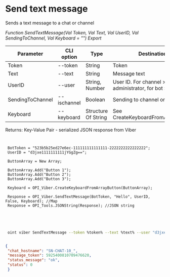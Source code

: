 ﻿---
sidebar_position: 1
---

# Send text message
 Sends a text message to a chat or channel


*Function SendTextMessage(Val Token, Val Text, Val UserID, Val SendingToChannel, Val Keyboard = "") Export*

 | Parameter | CLI option | Type | Destination |
 |-|-|-|-|
 | Token | --token | String | Token |
 | Text | --text | String | Message text |
 | UserID | --user | String, Number | User ID. For channel > administrator, for bot > recipient |
 | SendingToChannel | --ischannel | Boolean | Sending to channel or bot chat |
 | Keyboard | --keyboard | Structure Of String | See CreateKeyboardFromArrayButton |

 
 Returns: Key-Value Pair - serialized JSON response from Viber

```bsl title="Code example"
	
 
 BotToken = "523b5b25ed27e6ec-111111111111111-2222222222222222";
 UserID = "d3jxe1111111111jYGgZg==";
 
 ButtonArray = New Array;
 
 ButtonArray.Add("Button 1");
 ButtonArray.Add("Button 2");
 ButtonArray.Add("Button 3");
 
 Keyboard = OPI_Viber.CreateKeyboardFromArrayButton(ButtonArray);
 
 Response = OPI_Viber.SendTextMessage(BotToken, "Hello", UserID, False, Keyboard); //Map
 Response = OPI_Tools.JSONString(Response); //JSON string
 
 
	
```

```sh title="CLI command example"
 
 oint viber SendTextMessage --token %token% --text %text% --user "d3jxe1111111111jYGgZg" --ischannel %ischannel% --keyboard %keyboard%


```


```json title="Result"

{
 "chat_hostname": "SN-CHAT-10_",
 "message_token": 5925400810709476620,
 "status_message": "ok",
 "status": 0
 }

```

